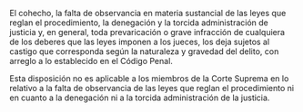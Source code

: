 El cohecho, la falta de observancia en materia sustancial de las leyes que reglan el procedimiento, la denegación y la torcida administración de justicia y, en general, toda prevaricación o grave infracción de cualquiera de los deberes que las leyes imponen a los jueces, los deja sujetos al castigo que corresponda según la naturaleza y gravedad del delito, con arreglo a lo establecido en el Código Penal.

Esta disposición no es aplicable a los miembros de la Corte Suprema en lo relativo a la falta de observancia de las leyes que reglan el procedimiento ni en cuanto a la denegación ni a la torcida administración de la justicia.
